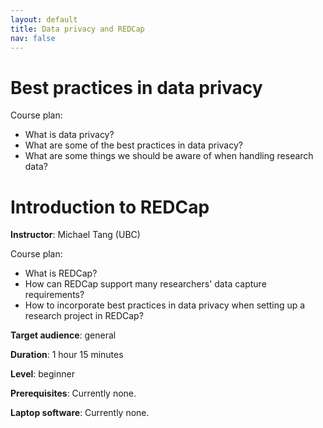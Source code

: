 ```yaml
---
layout: default
title: Data privacy and REDCap
nav: false
---
```


# Best practices in data privacy

Course plan:

* What is data privacy?
* What are some of the best practices in data privacy?
* What are some things we should be aware of when handling research data?

# Introduction to REDCap

**Instructor**: Michael Tang (UBC)

Course plan:

* What is REDCap?
* How can REDCap support many researchers' data capture requirements?
* How to incorporate best practices in data privacy when setting up a research project in REDCap?

**Target audience**: general

**Duration**: 1 hour 15 minutes

**Level**: beginner

**Prerequisites**: Currently none.

**Laptop software**: Currently none.
